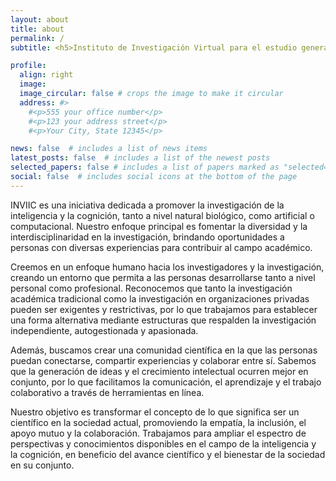 ```yaml
---
layout: about
title: about
permalink: /
subtitle: <h5>Instituto de Investigación Virtual para el estudio general de la Inteligencia y la Cognición<h5>

profile:
  align: right
  image: 
  image_circular: false # crops the image to make it circular
  address: #>
    #<p>555 your office number</p>
    #<p>123 your address street</p>
    #<p>Your City, State 12345</p>

news: false  # includes a list of news items
latest_posts: false  # includes a list of the newest posts
selected_papers: false # includes a list of papers marked as "selected={true}"
social: false  # includes social icons at the bottom of the page
---
```


INVIIC es una iniciativa dedicada a promover la investigación de la inteligencia y la cognición, tanto a nivel natural biológico, como artificial o computacional. Nuestro enfoque principal es fomentar la diversidad y la interdisciplinaridad en la investigación, brindando oportunidades a personas con diversas experiencias para contribuir al campo académico.

Creemos en un enfoque humano hacia los investigadores y la investigación, creando un entorno que permita a las personas desarrollarse tanto a nivel personal como profesional. Reconocemos que tanto la investigación académica tradicional como la investigación en organizaciones privadas pueden ser exigentes y restrictivas, por lo que trabajamos para establecer una forma alternativa mediante estructuras que respalden la investigación independiente, autogestionada y apasionada.

Además, buscamos crear una comunidad científica en la que las personas puedan conectarse, compartir experiencias y colaborar entre sí. Sabemos que la generación de ideas y el crecimiento intelectual ocurren mejor en conjunto, por lo que facilitamos la comunicación, el aprendizaje y el trabajo colaborativo a través de herramientas en línea.

Nuestro objetivo es transformar el concepto de lo que significa ser un científico en la sociedad actual, promoviendo la empatía, la inclusión, el apoyo mutuo y la colaboración. Trabajamos para ampliar el espectro de perspectivas y conocimientos disponibles en el campo de la inteligencia y la cognición, en beneficio del avance científico y el bienestar de la sociedad en su conjunto.


